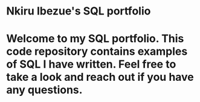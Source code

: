 # Nkiru Ibezue's SQL portfolio

# Welcome to my SQL portfolio. This code repository contains examples of SQL I have written. Feel free to take a look and reach out if you have any questions. 

